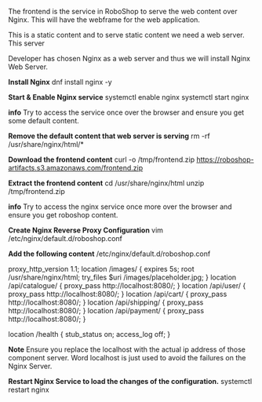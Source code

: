The frontend is the service in RoboShop to serve the web content over Nginx. This will have the webframe for the web application.

This is a static content and to serve static content we need a web server. This server

Developer has chosen Nginx as a web server and thus we will install Nginx Web Server.

**Install Nginx**
dnf install nginx -y 

**Start & Enable Nginx service**
systemctl enable nginx 
systemctl start nginx 

**info**
Try to access the service once over the browser and ensure you get some default content.

**Remove the default content that web server is serving**
rm -rf /usr/share/nginx/html/* 

**Download the frontend content**
curl -o /tmp/frontend.zip https://roboshop-artifacts.s3.amazonaws.com/frontend.zip

**Extract the frontend content**
cd /usr/share/nginx/html 
unzip /tmp/frontend.zip

**info**
Try to access the nginx service once more over the browser and ensure you get roboshop content.

**Create Nginx Reverse Proxy Configuration**
vim /etc/nginx/default.d/roboshop.conf 

**Add the following content**
/etc/nginx/default.d/roboshop.conf

proxy_http_version 1.1;
location /images/ {
  expires 5s;
  root   /usr/share/nginx/html;
  try_files $uri /images/placeholder.jpg;
}
location /api/catalogue/ { proxy_pass http://localhost:8080/; }
location /api/user/ { proxy_pass http://localhost:8080/; }
location /api/cart/ { proxy_pass http://localhost:8080/; }
location /api/shipping/ { proxy_pass http://localhost:8080/; }
location /api/payment/ { proxy_pass http://localhost:8080/; }

location /health {
  stub_status on;
  access_log off;
}

**Note**
Ensure you replace the localhost with the actual ip address of those component server. Word localhost is just used to avoid the failures on the Nginx Server.

**Restart Nginx Service to load the changes of the configuration.**
systemctl restart nginx 
